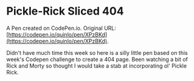 # Pickle-Rick Sliced 404

A Pen created on CodePen.io. Original URL: [https://codepen.io/quinlo/pen/XPzBKd](https://codepen.io/quinlo/pen/XPzBKd).

Didn't have much time this week so here is a silly little pen based on this week's Codepen challenge to create a 404 page.  Been watching a bit of Rick and Morty so thought I would take a stab at incorporating ol' Pickle Rick.